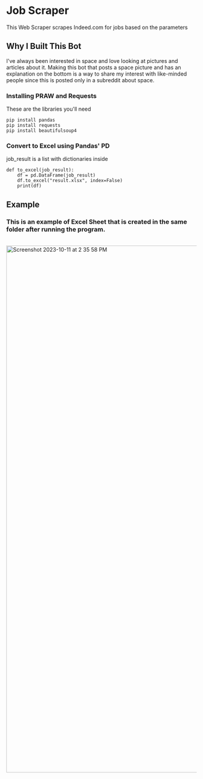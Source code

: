 # Job Scraper
This Web Scraper scrapes Indeed.com for jobs based on the parameters <br>

## Why I Built This Bot
I've always been interested in space and love looking at pictures and articles about it. Making this bot that posts a space picture and has an explanation on the bottom is a way to share my interest with like-minded people since this is posted only in a subreddit about space.

### Installing PRAW and Requests

These are the libraries you'll need

```
pip install pandas
pip install requests
pip install beautifulsoup4
```

###

### Convert to Excel using Pandas' PD
job_result is a list with dictionaries inside
```
def to_excel(job_result):
    df = pd.DataFrame(job_result)
    df.to_excel("result.xlsx", index=False)
    print(df)
```

## Example
### This is an example of Excel Sheet that is created in the same folder after running the program.
<br>
<img width="1394" alt="Screenshot 2023-10-11 at 2 35 58 PM" src="https://github.com/Amyat103/Job_Scraper/assets/109713601/7637ae0f-bf6a-4b61-867a-300e68fc8a1f">


